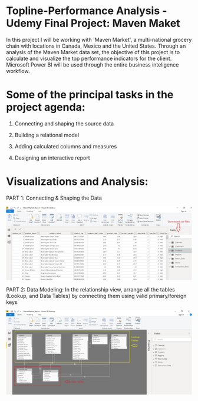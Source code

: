 # Topline-Performance Analysis - Udemy Final Project: Maven Maket

In this project I will be working with 'Maven Market', a multi-national grocery chain with locations in Canada, Mexico and the United States.
Through an analysis of the Maven Market data set, the objective of this project is to calculate and visualize the top performance indicators for the client. Microsoft Power BI will be used through the entire business inteligence workflow.

# Some of the principal tasks in the project agenda:

1. Connecting and shaping the source data

2. Building a relational model

3. Adding calculated columns and measures

4. Designing an interactive report


# Visualizations and Analysis:

PART 1: Connecting & Shaping the Data

![PART 1: Connecting & Shaping the Data](Images/Connected_csv_files.jpg)

PART 2: Data Modeling: In the relationship view, arrange all the tables (Lookup, and Data Tables) by connecting them using valid primary/foreign keys

![PART 2: Data Modeling: In the relationship view, arrange all the tables (Lookup, and Data Tables) by connecting them using valid primary/foreign keys](Images/Data_Medeling.jpg)



